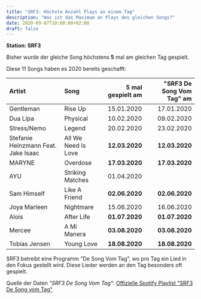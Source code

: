 ```yaml
---
title: "SRF3: Höchste Anzahl Plays an einem Tag"
description: "Was ist das Maximum an Plays des gleichen Songs?"
date: 2020-09-07T10:00:00+02:00
draft: false
---
```


**Station: SRF3**

Bisher wurde der gleiche Song höchstens **5** mal am gleichen Tag gespielt.

Diese 11 Songs haben es 2020 bereits geschafft:

| Artist | Song | 5 mal gespielt am | "SRF3 De Song Vom Tag" am |
|:-|:-|-:|-:|
| Gentleman | Rise Up | 15.01.2020 | 17.01.2020 |
| Dua Lipa | Physical | 10.02.2020 | 09.02.2020 |
| Stress/Nemo | Legend | 20.02.2020 | 23.02.2020 |
| Stefanie Heinzmann Feat. Jake Isaac | All We Need Is Love | **12.03.2020** | **12.03.2020** |
| MARYNE | Overdose | **17.03.2020** | **17.03.2020** |
| AYU | Striking Matches | 01.04.2020 | |
| Sam Himself | Like A Friend | **02.06.2020** | **02.06.2020** |
| Joya Marleen | Nightmare | 15.06.2020 | 16.06.2020 |
| Alois | After Life | **01.07.2020** | **01.07.2020** |
| Mercee | A Mi Manera | **03.08.2020** | **03.08.2020** |
| Tobias Jensen | Young Love | **18.08.2020** | **18.08.2020** |

SRF3 betreibt eine Programm "De Song Vom Tag", wo pro Tag ein Lied in den Fokus gestellt wird. Diese Lieder werden an den Tag besonders oft gespielt.

Quelle der Daten _"SRF3 De Song Vom Tag"_: [Offizielle Spotify Playlist "SRF3 De Song vom Tag"](https://open.spotify.com/playlist/1JRFGC5Z6TDcD0aJkTIjO8?si=KwSKWAoFQwqFhhmHCD-J2A)
